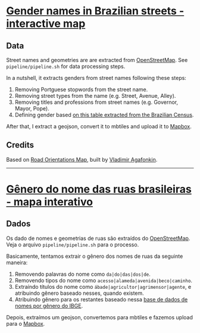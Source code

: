 # [Gender names in Brazilian streets - interactive map](https://medidasp.com/projetos/genero-ruas/)

## Data

Street names and geometries are are extracted from [OpenStreetMap](http://openstreetmap.org). See `pipeline/pipeline.sh` for data processing steps.

In a nutshell, it extracts genders from street names following these steps:

1. Removing Portguese stopwords from the street name.
2. Removing street types from the name (e.g. Street, Avenue, Alley).
3. Removing titles and professions from street names (e.g. Governor, Mayor, Pope).
4. Defining gender based [on this table extracted from the Brazilian Census](https://github.com/MedidaSP/nomes-brasileiros-ibge).

After that, I extract a geojson, convert it to mbtiles and upload it to [Mapbox](https://www.mapbox.com/).

## Credits

Based on [Road Orientations Map](https://mourner.github.io/road-orientation-map/), built by [Vladimir Agafonkin](https://twitter.com/mourner).

---

# [Gênero do nome das ruas brasileiras - mapa interativo](https://medidasp.com/projetos/genero-ruas/)

## Dados

Os dado de nomes e geometrias de ruas são extraídos do [OpenStreetMap](http://openstreetmap.org). Veja o arquivo `pipeline/pipeline.sh` para o processo.

Basicamente, tentamos extrair o gênero dos nomes de ruas da seguinte maneira:

1. Removendo palavras do nome como `da|do|das|dos|de`.
2. Removendo tipos do nome como `acesso|alameda|avenida|beco|caminho`.
3. Extraíndo títulos do nome como `ábade|agricultor|agrimensor|agente`, e atribuindo gênero baseado nesses, quando existem.
4. Atribuindo gênero para os restantes baseado nessa [base de dados de nomes por gênero do IBGE](https://github.com/MedidaSP/nomes-brasileiros-ibge).

Depois, extraímos um geojson, convertemos para mbtiles e fazemos upload para o [Mapbox](https://www.mapbox.com/).
